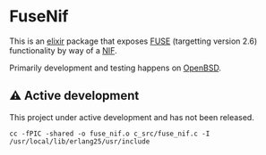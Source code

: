 # FuseNif
This is an [elixir](https://elixir-lang.org/) package that exposes [FUSE](https://en.wikipedia.org/wiki/Filesystem_in_Userspace) (targetting version 2.6) functionality by way of a [NIF](https://www.erlang.org/doc/system/nif.html).

Primarily development and testing happens on [OpenBSD](https://www.openbsd.org/).

## ⚠️ Active development
This project under active development and has not been released. 



`cc -fPIC -shared -o fuse_nif.o c_src/fuse_nif.c -I /usr/local/lib/erlang25/usr/include`

